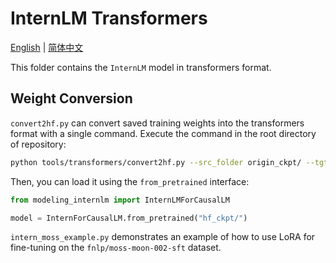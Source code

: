 # InternLM Transformers

[English](./README.md) |
[简体中文](./README-zh-Hans.md) 

This folder contains the `InternLM` model in transformers format.

## Weight Conversion

`convert2hf.py` can convert saved training weights into the transformers format with a single command. Execute the command in the root directory of repository:

```bash
python tools/transformers/convert2hf.py --src_folder origin_ckpt/ --tgt_folder hf_ckpt/ --tokenizer ../V7_sft.model
```

Then, you can load it using the `from_pretrained` interface:

```python
from modeling_internlm import InternLMForCausalLM

model = InternForCausalLM.from_pretrained("hf_ckpt/")
```

`intern_moss_example.py` demonstrates an example of how to use LoRA for fine-tuning on the `fnlp/moss-moon-002-sft` dataset.
